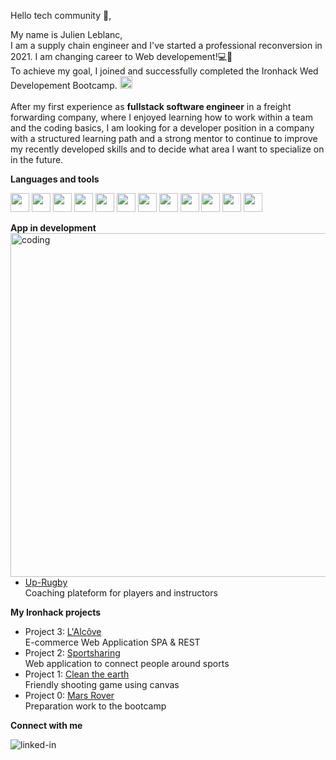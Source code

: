 Hello tech community 👋,

My name is Julien Leblanc, </br>
I am a supply chain engineer and I've started a professional reconversion in 2021. I am changing career to Web developement!💻👏</br>
To achieve my goal, I joined and successfully completed the Ironhack Wed Developement Bootcamp. 
<img height="20" src="https://user-images.githubusercontent.com/76005217/131209741-dab24007-e5d1-4058-9f88-3c11ded83ab6.png"></br></br>
After my first experience as **fullstack software engineer** in a freight forwarding company, where I enjoyed learning how to work within a team and the coding basics, I am looking for a developer position in a company with a structured learning path and a strong mentor to continue to improve my recently developed skills and to decide what area I want to specialize on in the future.

**Languages and tools**

<code><img height="30" src="https://user-images.githubusercontent.com/76005217/131211245-aa384451-dbec-4a3c-bd2f-b91a93967696.png"></code>
<code><img height="30" src="https://play-lh.googleusercontent.com/BbuKPu-946B_nkgFYcE4Y-uxbfoUm8SWNM4j7jMWoCS-jk8TFQWeLTfbLsn6umaQn38=w240-h480-rw"></code>
<code><img height="30" src="https://user-images.githubusercontent.com/76005217/131211252-f8478a95-6fc3-4505-bb04-69bdae8fcc77.png"></code>
<code><img height="30" src="https://user-images.githubusercontent.com/76005217/131211260-b18feb3b-4529-4282-a7b3-e79130febb16.png"></code>
<code><img height="30" src="https://ui-lib.com/blog/wp-content/uploads/2021/12/nextjs-boilerplate-logo.png"></code>
<code><img height="30" src="https://upload.wikimedia.org/wikipedia/commons/thumb/1/17/GraphQL_Logo.svg/2048px-GraphQL_Logo.svg.png"></code>
<code><img height="30" src="https://encrypted-tbn0.gstatic.com/images?q=tbn:ANd9GcSr64W0wgUOxd626MphQsrQ1eiZg3Cku8AA5w&usqp=CAU"></code>
<code><img height="30" src="https://w7.pngwing.com/pngs/396/90/png-transparent-postgresql-database-logo-computer-icons-replication-software-developer-miscellaneous-blue-mammal-thumbnail.png"></code>
<code><img height="30" src="https://www.pngitem.com/pimgs/m/385-3850320_png-transparent-mongodb-icon-mongodb-logo-png-download.png"></code>
<code><img height="30" src="https://user-images.githubusercontent.com/76005217/131211308-5ed9bbd8-606b-4dd6-82cf-7818a8290a51.png"></code>
<code><img height="30" src="https://user-images.githubusercontent.com/76005217/131211359-cde3275e-47c3-4f78-8974-12ed446b54cc.jpg"></code>
<code><img height="30" src="https://logovtor.com/wp-content/uploads/2020/10/vercel-inc-logo-vector.png"></code>

**App in development**</br><img align="right" alt="coding" src="https://user-images.githubusercontent.com/76005217/131243903-af7a8e39-1e2b-411c-b14f-91eb19bf8738.jpg" width="550">

- <a href="https://github.com/JuLblc/up-rugby">Up-Rugby</a> </br>Coaching plateform for players and instructors

**My Ironhack projects**

- Project 3: <a href="https://github.com/JuLblc/alcove">L'Alcôve</a> </br>E-commerce Web Application SPA & REST
- Project 2: <a href="https://github.com/JuLblc/sportsharing">Sportsharing</a> </br> Web application to connect people around sports
- Project 1: <a href="https://github.com/JuLblc/Game-clean-the-earth">Clean the earth</a> </br> Friendly shooting game using canvas 
- Project 0: <a href="https://github.com/JuLblc/Mars-Rover-Kata">Mars Rover</a> </br> Preparation work to the bootcamp

**Connect with me**

[<img align="left" alt="linked-in" src="https://img.shields.io/badge/linkedin-%230077B5.svg?&style=for-the-badge&logo=linkedin&logoColor=white" />](https://www.linkedin.com/in/julien-leblanc-julblc/)
